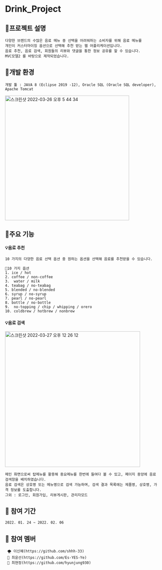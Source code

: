 # Drink_Project


## 🎈프로젝트 설명 
    다양한 브랜드의 수많은 음료 메뉴 중 선택을 어려워하는 소비자를 위해 음료 메뉴를 
    개인이 커스터마이징 옵션으로 선택해 추천 받는 웹 어플리케이션입니다.
    음료 추천, 음료 검색, 회원들의 리뷰와 댓글을 통한 정보 공유를 할 수 있습니다.
    MVC모델2 를 바탕으로 제작되었습니다.

## 🎈개발 환경

    개발 툴 : JAVA 8 (Eclipse 2019 -12), Oracle SQL (Oracle SQL developer), Apache Tomcat	
  <img width="409" alt="스크린샷 2022-03-26 오후 5 44 34" src="https://user-images.githubusercontent.com/96286052/160231929-b7c12b45-da33-4b3e-a7df-ca57419e5cfd.png">

## 🎈주요 기능

#### 💡음료 추천

    10 가지의 다양한 음료 선택 옵션 중 원하는 옵션을 선택해 음료를 추천받을 수 있습니다.
    
    📍10 가지 옵션
    1. ice / hot 
    2. coffee / non-coffee
    3.  water / milk
    4. teabag / no-teabag
    5. blended / no-blended
    6. syrup / no-syrup
    7. pearl / no-pearl 
    8. bottle / no-bottle
    9.  no-topping / chip / whipping / orero
    10. coldbrew / hotbrew / nonbrew 

#### 💡음료 검색
    
<img width="445" alt="스크린샷 2022-03-27 오후 12 26 12" src="https://user-images.githubusercontent.com/96286052/160265361-b6004dc6-201b-4cf1-bc26-f2e536ed64f5.png">

    메인 화면으로써 탑메뉴를 활용해 중요메뉴를 한번에 들여다 볼 수 있고, 페이지 중앙에 음료 검색창을 배치하였습니다. 
    음료 검색은 상호명 또는 메뉴명으로 검색 가능하며, 검색 결과 목록에는 제품명, 상호명, 가격 정보를 도출합니다.
    그외 : 로그인, 회원가입, 리뷰게시판, 관리자모드

## 🎈 참여 기간
    2022. 01. 24 ~ 2022. 02. 06
    
## 🎈 참여 멤버
     🌪 이신혜(https://github.com/shhh-33)
     🐑 최윤선(https://github.com/Es-YES-Ye)
     🦦 최현정(https://github.com/hyunjung930)
    
